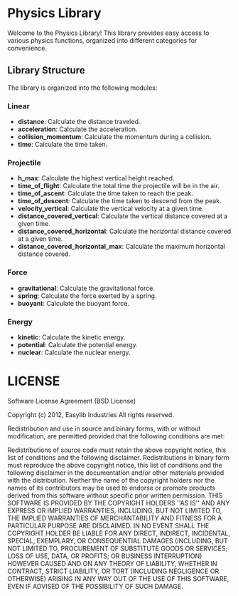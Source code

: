 # Physics Library

Welcome to the Physics Library! This library provides easy access to various physics functions, organized into different categories for convenience.

## Library Structure

The library is organized into the following modules:

### Linear

- **distance**: Calculate the distance traveled.
- **acceleration**: Calculate the acceleration.
- **collision_momentum**: Calculate the momentum during a collision.
- **time**: Calculate the time taken.

### Projectile

- **h_max**: Calculate the highest vertical height reached.
- **time_of_flight**: Calculate the total time the projectile will be in the air.
- **time_of_ascent**: Calculate the time taken to reach the peak.
- **time_of_descent**: Calculate the time taken to descend from the peak.
- **velocity_vertical**: Calculate the vertical velocity at a given time.
- **distance_covered_vertical**: Calculate the vertical distance covered at a given time.
- **distance_covered_horizontal**: Calculate the horizontal distance covered at a given time.
- **distance_covered_horizontal_max**: Calculate the maximum horizontal distance covered.

### Force

- **gravitational**: Calculate the gravitational force.
- **spring**: Calculate the force exerted by a spring.
- **buoyant**: Calculate the buoyant force.

### Energy

- **kinetic**: Calculate the kinetic energy.
- **potential**: Calculate the potential energy.
- **nuclear**: Calculate the nuclear energy.

# LICENSE

Software License Agreement (BSD License)

Copyright (c) 2012, Easylib Industries All rights reserved.

Redistribution and use in source and binary forms, with or without modification, are permitted provided that the following conditions are met:

Redistributions of source code must retain the above copyright notice, this list of conditions and the following disclaimer.
Redistributions in binary form must reproduce the above copyright notice, this list of conditions and the following disclaimer in the documentation and/or other materials provided with the distribution.
Neither the name of the copyright holders nor the names of its contributors may be used to endorse or promote products derived from this software without specific prior written permission.
THIS SOFTWARE IS PROVIDED BY THE COPYRIGHT HOLDERS ''AS IS'' AND ANY EXPRESS OR IMPLIED WARRANTIES, INCLUDING, BUT NOT LIMITED TO, THE IMPLIED WARRANTIES OF MERCHANTABILITY AND FITNESS FOR A PARTICULAR PURPOSE ARE DISCLAIMED. IN NO EVENT SHALL THE COPYRIGHT HOLDER BE LIABLE FOR ANY DIRECT, INDIRECT, INCIDENTAL, SPECIAL, EXEMPLARY, OR CONSEQUENTIAL DAMAGES (INCLUDING, BUT NOT LIMITED TO, PROCUREMENT OF SUBSTITUTE GOODS OR SERVICES; LOSS OF USE, DATA, OR PROFITS; OR BUSINESS INTERRUPTION) HOWEVER CAUSED AND ON ANY THEORY OF LIABILITY, WHETHER IN CONTRACT, STRICT LIABILITY, OR TORT (INCLUDING NEGLIGENCE OR OTHERWISE) ARISING IN ANY WAY OUT OF THE USE OF THIS SOFTWARE, EVEN IF ADVISED OF THE POSSIBILITY OF SUCH DAMAGE.
